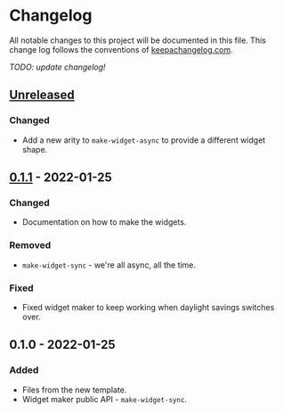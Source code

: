 # Changelog
All notable changes to this project will be documented in this file. This change log follows the conventions of [keepachangelog.com](http://keepachangelog.com/).

*TODO: update changelog!*

## [Unreleased]
### Changed
- Add a new arity to `make-widget-async` to provide a different widget shape.

## [0.1.1] - 2022-01-25
### Changed
- Documentation on how to make the widgets.

### Removed
- `make-widget-sync` - we're all async, all the time.

### Fixed
- Fixed widget maker to keep working when daylight savings switches over.

## 0.1.0 - 2022-01-25
### Added
- Files from the new template.
- Widget maker public API - `make-widget-sync`.

[Unreleased]: https://github.com/medbook/medbook/compare/0.1.1...HEAD
[0.1.1]: https://github.com/medbook/medbook/compare/0.1.0...0.1.1
